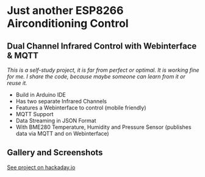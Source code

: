# Just another ESP8266 Airconditioning Control
## Dual Channel Infrared Control with Webinterface & MQTT

*This is a self-study project, it is far from perfect or optimal. It is working fine for me. I share the code, because maybe someone can learn from it or reuse it.*

- Build in Arduino IDE
- Has two separate Infrared Channels
- Features a Webinterface to control (mobile friendly)
- MQTT Support
- Data Streaming in JSON Format
- With BME280 Temperature, Humidity and Pressure Sensor (publishes data via MQTT and on Webinterface)

## Gallery and Screenshots

[See project on hackaday.io](https://hackaday.io/project/27183-just-another-esp8266-infrared-control-device)
